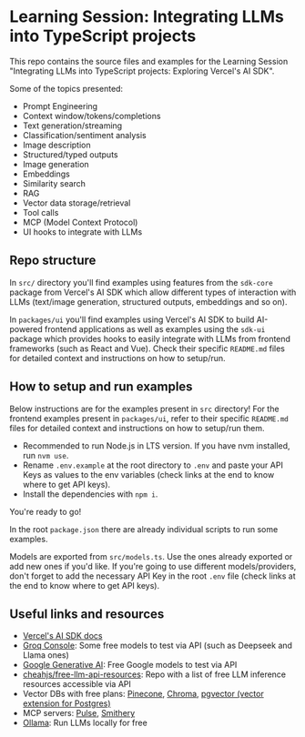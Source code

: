 # Learning Session: Integrating LLMs into TypeScript projects

This repo contains the source files and examples for the Learning Session "Integrating LLMs into TypeScript projects: Exploring Vercel's AI SDK".

Some of the topics presented:

- Prompt Engineering
- Context window/tokens/completions
- Text generation/streaming
- Classification/sentiment analysis
- Image description
- Structured/typed outputs
- Image generation
- Embeddings
- Similarity search
- RAG
- Vector data storage/retrieval
- Tool calls
- MCP (Model Context Protocol)
- UI hooks to integrate with LLMs

## Repo structure

In `src/` directory you'll find examples using features from the `sdk-core` package from Vercel's AI SDK which allow different types of interaction with LLMs (text/image generation, structured outputs, embeddings and so on).

In `packages/ui` you'll find examples using Vercel's AI SDK to build AI-powered frontend applications as well as examples using the `sdk-ui` package which provides hooks to easily integrate with LLMs from frontend frameworks (such as React and Vue). Check their specific `README.md` files for detailed context and instructions on how to setup/run.

## How to setup and run examples

Below instructions are for the examples present in `src` directory! For the frontend examples present in `packages/ui`, refer to their specific `README.md` files for detailed context and instructions on how to setup/run them.

- Recommended to run Node.js in LTS version. If you have nvm installed, run `nvm use`.
- Rename `.env.example` at the root directory to `.env` and paste your API Keys as values to the env variables (check links at the end to know where to get API keys).
- Install the dependencies with `npm i`.

You're ready to go!

In the root `package.json` there are already individual scripts to run some examples.

Models are exported from `src/models.ts`. Use the ones already exported or add new ones if you'd like. If you're going to use different models/providers, don't forget to add the necessary API Key in the root `.env` file (check links at the end to know where to get API keys).

## Useful links and resources

- [Vercel's AI SDK docs](https://sdk.vercel.ai/docs/introduction)
- [Groq Console](https://console.groq.com/): Some free models to test via API (such as Deepseek and Llama ones)
- [Google Generative AI](https://ai.google.dev/gemini-api/docs/quickstart): Free Google models to test via API
- [cheahjs/free-llm-api-resources](https://github.com/cheahjs/free-llm-api-resources): Repo with a list of free LLM inference resources accessible via API
- Vector DBs with free plans: [Pinecone](https://www.pinecone.io/), [Chroma](https://docs.trychroma.com/docs/overview/introduction), [pgvector (vector extension for Postgres)](https://github.com/pgvector/pgvector)
- MCP servers: [Pulse](https://www.pulsemcp.com/servers), [Smithery](https://smithery.ai/)
- [Ollama](https://ollama.com/): Run LLMs locally for free
